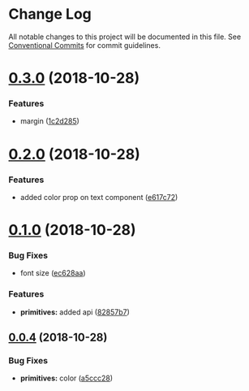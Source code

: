 # Change Log

All notable changes to this project will be documented in this file.
See [Conventional Commits](https://conventionalcommits.org) for commit guidelines.

<a name="0.3.0"></a>
# [0.3.0](https://github.com/christoferolaison/christoferolaison/compare/@christoferolaison/primitives@0.2.0...@christoferolaison/primitives@0.3.0) (2018-10-28)


### Features

* margin ([1c2d285](https://github.com/christoferolaison/christoferolaison/commit/1c2d285))





<a name="0.2.0"></a>
# [0.2.0](https://github.com/christoferolaison/christoferolaison/compare/@christoferolaison/primitives@0.1.0...@christoferolaison/primitives@0.2.0) (2018-10-28)


### Features

* added color prop on text component ([e617c72](https://github.com/christoferolaison/christoferolaison/commit/e617c72))





<a name="0.1.0"></a>
# [0.1.0](https://github.com/christoferolaison/christoferolaison/compare/@christoferolaison/primitives@0.0.4...@christoferolaison/primitives@0.1.0) (2018-10-28)


### Bug Fixes

* font size ([ec628aa](https://github.com/christoferolaison/christoferolaison/commit/ec628aa))


### Features

* **primitives:** added api ([82857b7](https://github.com/christoferolaison/christoferolaison/commit/82857b7))





<a name="0.0.4"></a>
## [0.0.4](https://github.com/christoferolaison/christoferolaison/compare/@christoferolaison/primitives@0.0.4-next-41cac2.0...@christoferolaison/primitives@0.0.4) (2018-10-28)


### Bug Fixes

* **primitives:** color ([a5ccc28](https://github.com/christoferolaison/christoferolaison/commit/a5ccc28))
